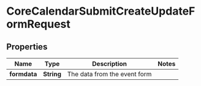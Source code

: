 

# CoreCalendarSubmitCreateUpdateFormRequest


## Properties

| Name | Type | Description | Notes |
|------------ | ------------- | ------------- | -------------|
|**formdata** | **String** | The data from the event form |  |




